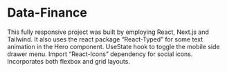 # Data-Finance
This fully responsive project was built by employing React, Next.js and Tailwind. It also uses the react package “React-Typed” for some text animation in the Hero component. UseState hook to toggle the mobile side drawer menu. Import “React-Icons” dependency for social icons. Incorporates both flexbox and grid layouts. 
